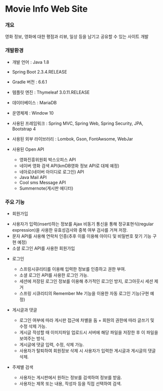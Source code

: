 # Movie Info Web Site


### 개요
영화 정보, 영화에 대한 평점과 리뷰, 일상 등을 남기고 공유할 수 있는 사이트 개발

### 개발환경
* 개발 언어 : Java 1.8
* Spring Boot 2.3.4.RELEASE
* Gradle 버전 : 6.6.1
* 템플릿 엔진 : Thymeleaf 3.0.11.RELEASE
* 데이터베이스 : MariaDB
* 운영체제 : Window 10

* 사용된 프레임워크 : Spring MVC, Spring Web, Spring Security, JPA, Bootstrap 4
* 사용된 외부 라이브러리 : Lombok, Gson, FontAwsome, WebJar 
* 사용된 Open API
   - 영화진흥위원회 박스오피스 API
   - 네이버 영화 검색 API(kmDB영화 정보 API로 대체 예정)
   - 네아로(네이버 아이디로 로그인) API
   - Java Mail API
   - Cool sms Message API
   - Summernote(게시판 에디터)


### 주요 기능
  + 회원가입
   - 사용자가 입력(insert)하는 정보를 Ajax 비동기 통신을 통해 정규표현식(regular expression)을 사용한 유효성검사와 중복 여부 검사를 거쳐 저장.
   - 문자 API를 사용해 연락처 인증(추후 이를 이용해 아이디 및 비밀번호 찾기 기능 구현 예정)
   - 소셜 로그인 API를 사용한 회원가입
   
 + 로그인
   - 스프링시큐리티를 이용해 입력한 정보를 인증하고 권한 부여.
   - 소셜 로그인 API를 사용한 로그인 가능.
   - 세션에 저장된 로그인 정보를 이용해 추가적인 로그인 방지, 로그아웃시 세션 제거
   - 스프링 시큐리티의 Remember Me 기능을 이용한 자동 로그인 기능(구현 예정)

 + 게시글과 댓글
   - 로그인 여부에 따라 게시판 접근에 차별을 둠 + 회원의 권한에 따라 글쓰기 및 수정 삭제 가능.
   - 게시글 작성할 때 이미지파일 업로드시 서버에 해당 파일을 저장한 후 이 파일을 보여주는 방식.
   - 게시글에 댓글 입력, 수정, 삭제 가능.
   - 사용자가 탈퇴하여 회원정보 삭제 시 사용자가 입력한 게시글과 게시글의 댓글 삭제.

 + 주제별 검색
   - 사용자는 게시판에서 원하는 정보를 검색하여 정보를 받음.
   - 사용자는 제목 또는 내용, 작성자 등을 직접 선택하여 검색.



